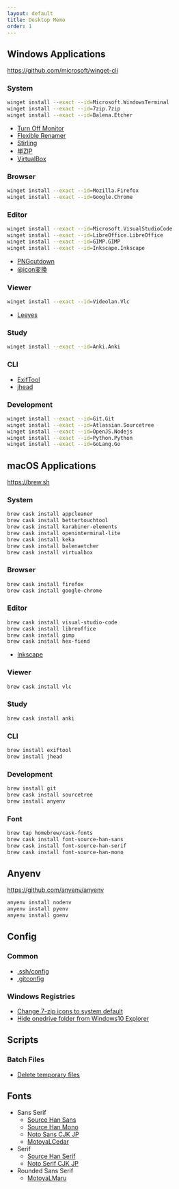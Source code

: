 ```yaml
---
layout: default
title: Desktop Memo
order: 1
---
```


## Windows Applications

<https://github.com/microsoft/winget-cli>

### System

```sh
winget install --exact --id=Microsoft.WindowsTerminal
winget install --exact --id=7zip.7zip
winget install --exact --id=Balena.Etcher
```

- [Turn Off Monitor](https://sourceforge.net/projects/turnoffmonitor/)
- [Flexible Renamer](http://www.vector.co.jp/soft/winnt/util/se131133.html)
- [Stirling](http://www.vector.co.jp/soft/win95/util/se079072.html)
- [単ZIP](http://kurohane.net/seisanbutu.html)
- [VirtualBox](https://www.virtualbox.org/)

### Browser

```sh
winget install --exact --id=Mozilla.Firefox
winget install --exact --id=Google.Chrome
```

### Editor

```sh
winget install --exact --id=Microsoft.VisualStudioCode
winget install --exact --id=LibreOffice.LibreOffice
winget install --exact --id=GIMP.GIMP
winget install --exact --id=Inkscape.Inkscape
```

- [PNGcutdown](http://www.vector.co.jp/soft/win95/prog/se277095.html)
- [@icon変換](http://www.towofu.net/soft/aicon.php)

### Viewer

```sh
winget install --exact --id=Videolan.Vlc
```

- [Leeyes](http://www3.tokai.or.jp/boxes/leeyes/)

### Study

```sh
winget install --exact --id=Anki.Anki
```

### CLI

- [ExifTool](https://exiftool.org/)
- [jhead](https://www.sentex.ca/~mwandel/jhead/)

### Development

```sh
winget install --exact --id=Git.Git
winget install --exact --id=Atlassian.Sourcetree
winget install --exact --id=OpenJS.Nodejs
winget install --exact --id=Python.Python
winget install --exact --id=GoLang.Go
```

## macOS Applications

<https://brew.sh>

### System

```sh
brew cask install appcleaner
brew cask install bettertouchtool
brew cask install karabiner-elements
brew cask install openinterminal-lite
brew cask install keka
brew cask install balenaetcher
brew cask install virtualbox
```

### Browser

```sh
brew cask install firefox
brew cask install google-chrome
```

### Editor

```sh
brew cask install visual-studio-code
brew cask install libreoffice
brew cask install gimp
brew cask install hex-fiend
```

- [Inkscape](https://inkscape.org/)

### Viewer

```sh
brew cask install vlc
```

### Study

```sh
brew cask install anki
```

### CLI

```sh
brew install exiftool
brew install jhead
```

### Development

```sh
brew install git
brew cask install sourcetree
brew install anyenv
```

### Font

```sh
brew tap homebrew/cask-fonts
brew cask install font-source-han-sans
brew cask install font-source-han-serif
brew cask install font-source-han-mono
```

## Anyenv

<https://github.com/anyenv/anyenv>

```sh
anyenv install nodenv
anyenv install pyenv
anyenv install goenv
```

## Config

### Common

- [.ssh/config](ssh/config)
- [.gitconfig](gitconfig)

### Windows Registries

- [Change 7-zip icons to system default](reg/change_7zip_icons.reg)
- [Hide onedrive folder from Windows10 Explorer](reg/hide_onedrive.reg)

## Scripts

### Batch Files

- [Delete temporary files](bat/delete_temp.bat)

## Fonts

- Sans Serif
  - [Source Han Sans](https://github.com/adobe-fonts/source-han-sans)
  - [Source Han Mono](https://github.com/adobe-fonts/source-han-mono)
  - [Noto Sans CJK JP](https://www.google.com/get/noto/#sans-jpan)
  - [MotoyaLCedar](https://github.com/android/platform_frameworks_base/blob/marshmallow-release/data/fonts/MTLc3m.ttf)
- Serif
  - [Source Han Serif](https://github.com/adobe-fonts/source-han-serif)
  - [Noto Serif CJK JP](https://www.google.com/get/noto/#serif-jpan)
- Rounded Sans Serif
  - [MotoyaLMaru](https://github.com/aosp-mirror/platform_frameworks_base/blob/marshmallow-release/data/fonts/MTLmr3m.ttf)
